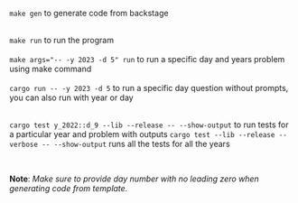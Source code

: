 `make gen` to generate code from backstage <br/> <br/>

`make run` to run the program <br/> <br/>
`make args="-- -y 2023 -d 5" run` to run a specific day and years problem using make command <br/> <br/>
`cargo run -- -y 2023 -d 5` to run a specific day question without prompts, you can also run with year or day <br/> <br/>

`cargo test y_2022::d_9 --lib --release -- --show-output` to run tests for a particular year and problem with outputs
`cargo test --lib --release --verbose -- --show-output` runs all the tests for all the years

<br/>

<b>Note</b>: <i>Make sure to provide day number with no leading zero when generating code from template.</i>